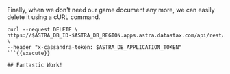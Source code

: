 Finally, when we don't need our game document any more, we can easily delete it using a cURL command.

```
curl --request DELETE \
https://$ASTRA_DB_ID-$ASTRA_DB_REGION.apps.astra.datastax.com/api/rest/v2/namespaces/$ASTRA_DB_KEYSPACE/collections/games/1 \
--header "x-cassandra-token: $ASTRA_DB_APPLICATION_TOKEN"
```{{execute}}

## Fantastic Work!
